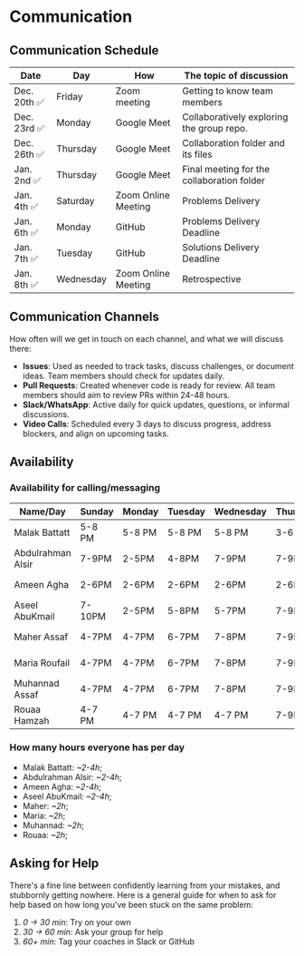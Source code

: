 # Communication

## Communication Schedule

| Date | Day | How  | The topic of discussion |
|-----------|------------|------|--------------|
| Dec. 20th ✅ | Friday | Zoom meeting | Getting to know team members |
| Dec. 23rd ✅ | Monday | Google Meet | Collaboratively exploring the group repo.|
| Dec. 26th ✅ | Thursday | Google Meet |Collaboration folder and its files|
| Jan. 2nd ✅ | Thursday | Google Meet | Final meeting for the collaboration folder|
| Jan. 4th ✅| Saturday | Zoom Online Meeting | Problems Delivery |
| Jan. 6th ✅| Monday   | GitHub | Problems Delivery Deadline |
| Jan. 7th ✅| Tuesday  | GitHub | Solutions Delivery Deadline |
| Jan. 8th ✅| Wednesday| Zoom Online Meeting | Retrospective |

## Communication Channels

How often will we get in touch on each channel, and what we will discuss there:

- **Issues**:  Used as needed to track tasks, discuss challenges, or document ideas.
 Team members should check for updates daily.
- **Pull Requests**: Created whenever code is ready for review. All team members
 should aim to review PRs within 24-48 hours.
- **Slack/WhatsApp**: Active daily for quick updates, questions, or informal discussions.
- **Video Calls**: Scheduled every 3 days to discuss progress, address blockers,
 and align on upcoming tasks.

## Availability

### Availability for calling/messaging

| Name/Day | Sunday | Monday | Tuesday | Wednesday| Thursday | Friday | Saturday|
|--------------|--------|---------|----------|----------|--------|-------|------|
| Malak Battatt| 5-8 PM| 5-8 PM | 5-8 PM | 5-8 PM |3-6 PM | 2-4 PM| 2-5 PM |
| Abdulrahman Alsir| 7-9PM| 2-5PM | 4-8PM | 7-9PM | 7-9PM | 6-8PM | 6-8PM |
| Ameen Agha| 2-6PM| 2-6PM | 2-6PM | 2-6PM | 2-6PM | 2-6PM| 2-6PM|
| Aseel AbuKmail| 7-10PM| 2-5PM | 5-8PM | 5-7PM | 7-9PM | 6-10PM | 6-8PM |
| Maher Assaf | 4-7PM| 4-7PM | 6-7PM | 7-8PM | 7-9PM | 6-8PM | 6-8PM |
| Maria Roufail | 4-7PM| 4-7PM | 6-7PM | 7-8PM | 7-9PM | 6-8PM | 6-8PM |
| Muhannad Assaf | 4-7PM| 4-7PM | 6-7PM | 7-8PM | 7-9PM | 6-8PM | 6-8PM |
| Rouaa Hamzah | 4-7 PM| 4-7 PM | 4-7 PM | 4-7 PM | 7-9PM | | |

### How many hours everyone has per day

- Malak Battatt: _~2-4h_;
- Abdulrahman Alsir: _~2-4h_;
- Ameen Agha: _~2-4h_;
- Aseel AbuKmail: _~2-4h_;
- Maher: _~2h_;
- Maria: _~2h_;
- Muhannad: _~2h_;
- Rouaa: _~2h_;

## Asking for Help

There's a fine line between confidently learning from your mistakes, and
stubbornly getting nowhere. Here is a general guide for when to ask for help
based on how long you've been stuck on the same problem:

1. _0 -> 30 min_: Try on your own
2. _30 -> 60 min_: Ask your group for help
3. _60+ min_: Tag your coaches in Slack or GitHub
